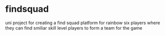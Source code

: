 # findsquad
uni project for creating a find squad platform for rainbow six players where they can find smiliar skill level players to form a team for the game
